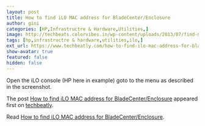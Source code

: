 ```yaml
---
layout: post
title: How to find iLO MAC address for BladeCenter/Enclosure
author: gini
categories: [HP,Infrastructre & Hardware,Utilities,]
image: http://techbeats.colorvibes.in/wp-content/uploads/2013/07/find-mac-address-in-iLO.png
tags: [hp,infrastructre & hardware,utilities,ilo,]
ext_url: https://www.techbeatly.com/how-to-find-ilo-mac-address-for-bladecenterenclosure/
show-avatar: true
featured: false
hidden: false
---
```


<p>Open the iLO console (HP here in example) goto to the menu as described in the screenshot.</p>
<p>The post <a href="https://www.techbeatly.com/how-to-find-ilo-mac-address-for-bladecenterenclosure/">How to find iLO MAC address for BladeCenter/Enclosure</a> appeared first on <a href="https://www.techbeatly.com">techbeatly</a>.</p>

Read [How to find iLO MAC address for BladeCenter/Enclosure](https://www.techbeatly.com/how-to-find-ilo-mac-address-for-bladecenterenclosure/).